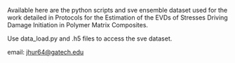 Available here are the python scripts and sve ensemble dataset used for the work detailed in Protocols for the Estimation of the EVDs of Stresses Driving Damage Initiation in Polymer Matrix Composites.

Use data_load.py and .h5 files to access the sve dataset.

email: jhur64@gatech.edu

